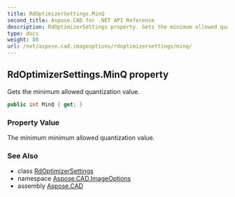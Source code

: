 ```yaml
---
title: RdOptimizerSettings.MinQ
second_title: Aspose.CAD for .NET API Reference
description: RdOptimizerSettings property. Gets the minimum allowed quantization value
type: docs
weight: 80
url: /net/aspose.cad.imageoptions/rdoptimizersettings/minq/
---
```

## RdOptimizerSettings.MinQ property

Gets the minimum allowed quantization value.

```csharp
public int MinQ { get; }
```

### Property Value

The minimum minimum allowed quantization value.

### See Also

* class [RdOptimizerSettings](../)
* namespace [Aspose.CAD.ImageOptions](../../../aspose.cad.imageoptions/)
* assembly [Aspose.CAD](../../../)


